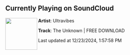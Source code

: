 ## Currently Playing on SoundCloud

[<img align="left" width="100" src="https://i1.sndcdn.com/artworks-FInT5Elv4wfSrzB4-1GiPrw-t500x500.png">](https://soundcloud.com/ultravibes/the-unknown?in=saxurn/sets/primal-spiral)

**Artist**: Ultravibes 

**Track**: The Unknown | FREE DOWNLOAD

Last updated at 12/23/2024, 1:57:58 PM
